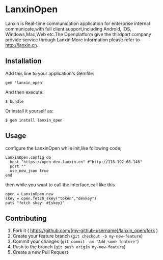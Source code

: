 # LanxinOpen

Lanxin is Real-time communication application for enterprise internal communicate,with full client support,including Android, iOS, Windows,Mac,Web etc.The Openplatform give the thirdpart company provide service through Lanxin.More information please refer to http://lanxin.cn.

## Installation

Add this line to your application's Gemfile:

    gem 'lanxin_open'

And then execute:

    $ bundle

Or install it yourself as:

    $ gem install lanxin_open

## Usage

configure the LanxinOpen while init,like following code;
```
LanxinOpen.config do
  host "https://open-dev.lanxin.cn" #"http://118.192.68.146"
  port ""
  use_new_json true
end
```
then while you want to call the interface,call like this
```
open = LanxinOpen.new
skey = open.fetch_skey("token","devkey")
puts "fetch skey: #{skey}"
```

## Contributing

1. Fork it ( https://github.com/[my-github-username]/lanxin_open/fork )
2. Create your feature branch (`git checkout -b my-new-feature`)
3. Commit your changes (`git commit -am 'Add some feature'`)
4. Push to the branch (`git push origin my-new-feature`)
5. Create a new Pull Request
